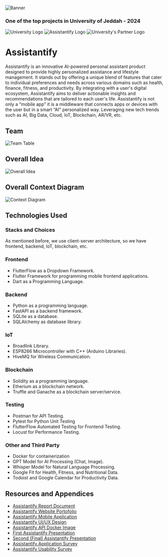 ![Banner](https://github.com/user-attachments/assets/c9513b5d-1a2e-4b2d-908c-f86c46c32c72)

### One of the top projects in University of Jeddah - 2024

![University Logo](https://github.com/user-attachments/assets/cb48ba4b-6fac-4378-9416-ff90480551fc)
![Assistantify Logo](https://github.com/user-attachments/assets/3c4f5824-80d3-4e84-a495-20bd83640650)
![University's Partner Logo](https://github.com/user-attachments/assets/0c2a02e6-a167-4a6b-9b39-c151e8ff18f7)


# Assistantify 
Assistantify is an innovative AI-powered personal assistant product designed to provide highly personalized assistance and lifestyle management. It stands out by offering a unique blend of features that cater to individual preferences and needs across various domains such as health, finance, fitness, and productivity. By integrating with a user's digital ecosystem, Assistantify aims to deliver actionable insights and recommendations that are tailored to each user's life. Assistantify is not only a “mobile app” it is a middleware that connects apps or devices with the user but in a smart “AI” personalized way. Leveraging new tech trends such as AI, Big Data, Cloud, IoT, Blockchain, AR/VR, etc.

## Team
![Team Table](https://github.com/user-attachments/assets/0ec0008a-180a-4f2e-969b-2d5d27531013)

## Overall Idea

![Overall Idea](https://github.com/AnmarHani/Assistantify/assets/76432762/03b3a1b5-fb72-4fed-9d1e-607623946134)

## Overall Context Diagram

![Context Diagram]([https://github.com/user-attachments/assets/1a050f53-0c0b-4fb1-a953-f79257c71c64)


## Technologies Used
### Stacks and Choices
As mentioned before, we use client-server architecture, so we have frontend, backend, IoT, blockchain, etc.

### Frontend
-	FlutterFlow as a Dropdown Framework.
-	Flutter Framework for programming mobile frontend applications.
-	Dart as a Programming Language.
### Backend
- Python as a programming language.
- FastAPI as a backend framework.
- SQLite as a database.
- SQLAlchemy as database library.
### IoT
- Broadlink Library.
- ESP8266 Microcontroller with C++ (Arduino Libraries).
- HiveMQ for Wireless Communication.
### Blockchain
-	Solidity as a programming language.
-	Etherium as a blockchain network.
-	Truffle and Ganache as a blockchain server/service.
### Testing
-	Postman for API Testing.
-	Pytest for Python Unit Testing
-	FlutterFlow Automated Testing for Frontend Testing.
-	Locust for Performance Testing.
### Other and Third Party
-	Docker for containerization
-	GPT Model for AI Processing (Chat, Image).
-	Whisper Model for Natural Language Processing.
-	Google Fit for Health, Fitness, and Nutritional Data.
-	Todoist and Google Calendar for Productivity Data.

## Resources and Appendices
- [Assistantify Report Document](https://drive.google.com/file/d/1vPKCSpOyrotmcOq4Kka363s3UPwBxtoO/view?usp=sharing)
- [Assistantify Website Portofolio](https://orchid-guests-837422.framer.app/)
- [Assistantify Mobile Application](https://app.flutterflow.io/share/assistentify-b1d861)
- [Assistantify UI/UX Design](https://www.figma.com/design/8URmvkc1i4al4VVC1VRi77/M%26A?node-id=633-3262&t=RPuHQ154oMqLt1LM-1)
- [Assistantify API Docker Image](https://hub.docker.com/repository/docker/anmarhani/atn_api_gateway/general)
- [First Assistantify Presentation](https://docs.google.com/presentation/d/107feGcTtZRH_q4gXdaBesl2loShJhqCV/edit?usp=sharing&ouid=115724437142488427456&rtpof=true&sd=true)
- [Second (Final) Assistantify Presentation](https://docs.google.com/presentation/d/1McegLnl1DtmfDhiX4X2cGZCq88Xtx_Bq/edit?usp=sharing&ouid=115724437142488427456&rtpof=true&sd=true)
- [Assistantify Application Survey](https://forms.gle/4HGKcA39EcpDMyUr8)
- [Assistantify Usability Survey](https://forms.gle/3QXQin5VtkVKkpMcA)
